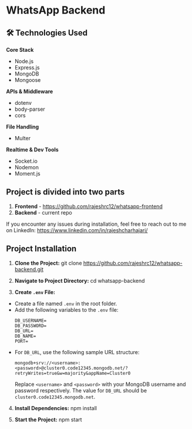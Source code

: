# WhatsApp Backend

## 🛠️ Technologies Used

**Core Stack**

- Node.js
- Express.js
- MongoDB
- Mongoose

**APIs & Middleware**

- dotenv
- body-parser
- cors

**File Handling**

- Multer

**Realtime & Dev Tools**

- Socket.io
- Nodemon
- Moment.js

## Project is divided into two parts

1.  **Frontend** - https://github.com/rajeshrc12/whatsapp-frontend
2.  **Backend** - current repo

If you encounter any issues during installation, feel free to reach out to me on LinkedIn: https://www.linkedin.com/in/rajeshcharhajari/

## Project Installation

1. **Clone the Project:**
   git clone https://github.com/rajeshrc12/whatsapp-backend.git

2. **Navigate to Project Directory:**
   cd whatsapp-backend

3. **Create `.env` File:**

- Create a file named `.env` in the root folder.
- Add the following variables to the `.env` file:
  ```
  DB_USERNAME=
  DB_PASSWORD=
  DB_URL=
  DB_NAME=
  PORT=
  ```
- For `DB_URL`, use the following sample URL structure:
  ```
  mongodb+srv://<username>:<password>@cluster0.code12345.mongodb.net/?retryWrites=true&w=majority&appName=Cluster0
  ```
  Replace `<username>` and `<password>` with your MongoDB username and password respectively.
  The value for `DB_URL` should be `cluster0.code12345.mongodb.net`.

4. **Install Dependencies:**
   npm install

5. **Start the Project:**
   npm start
